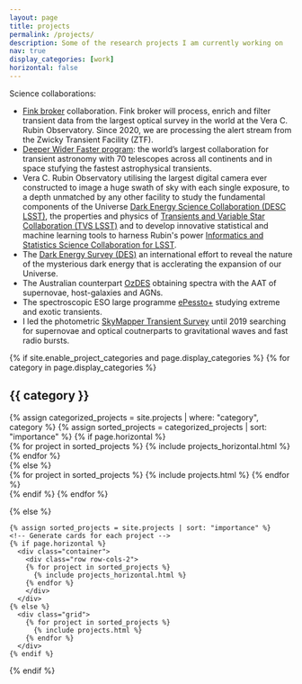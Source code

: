 ```yaml
---
layout: page
title: projects
permalink: /projects/
description: Some of the research projects I am currently working on
nav: true
display_categories: [work]
horizontal: false
---
```


Science collaborations:
- [Fink broker](http://fink-broker.org) collaboration. Fink broker will process, enrich and filter transient data from the largest optical survey in the world at the Vera C. Rubin Observatory. Since 2020, we are processing the alert stream from the Zwicky Transient Facility (ZTF).
- [Deeper Wider Faster program](https://www.swinburne.edu.au/research/centres-groups-clinics/centre-for-astrophysics-supercomputing/our-research/data-intensive-astronomy-software-instrumentation/deeper-wider-faster-program/): the world’s largest collaboration for transient astronomy with 70 telescopes across all continents and in space stufying the fastest astrophysical transients.
- Vera C. Rubin Observatory utilising the largest digital camera ever constructed to image a huge swath of sky with each single exposure, to a depth unmatched by any other facility to study the fundamental components of the Universe [Dark Energy Science Collaboration (DESC LSST)](http://lsst-desc.org), the properties and physics of [Transients and Variable Star Collaboration (TVS LSST)](https://lsst-tvssc.github.io) and to develop innovative statistical and machine learning tools to harness Rubin's power [Informatics and Statistics Science Collaboration for LSST](https://issc.science.lsst.org).
- The [Dark Energy Survey (DES)](http://www.darkenergysurvey.org) an international effort to reveal the nature of the mysterious dark energy that is acclerating the expansion of our Universe.
- The Australian counterpart [OzDES](http://www.mso.anu.edu.au/ozdes/index.html) obtaining spectra with the AAT of supernovae, host-galaxies and AGNs.
- The spectroscopic ESO large programme [ePessto+](http://www.pessto.org) studying extreme and exotic transients.
- I led the photometric [SkyMapper Transient Survey](http://www.mso.anu.edu.au/skymapper/smt/) until 2019 searching for supernovae and optical coutnerparts to gravitational waves and fast radio bursts.

<div class="projects">
  {% if site.enable_project_categories and page.display_categories %}
  <!-- Display categorized projects -->
    {% for category in page.display_categories %}
      <h2 class="category">{{ category }}</h2>
      {% assign categorized_projects = site.projects | where: "category", category %}
      {% assign sorted_projects = categorized_projects | sort: "importance" %}
      <!-- Generate cards for each project -->
      {% if page.horizontal %}
        <div class="container">
          <div class="row row-cols-2">
          {% for project in sorted_projects %}
            {% include projects_horizontal.html %}
          {% endfor %}
          </div>
        </div>
      {% else %}
        <div class="grid">
          {% for project in sorted_projects %}
            {% include projects.html %}
          {% endfor %}
        </div>
      {% endif %}
    {% endfor %}

  {% else %}
  <!-- Display projects without categories -->
    {% assign sorted_projects = site.projects | sort: "importance" %}
    <!-- Generate cards for each project -->
    {% if page.horizontal %}
      <div class="container">
        <div class="row row-cols-2">
        {% for project in sorted_projects %}
          {% include projects_horizontal.html %}
        {% endfor %}
        </div>
      </div>
    {% else %}
      <div class="grid">
        {% for project in sorted_projects %}
          {% include projects.html %}
        {% endfor %}
      </div>
    {% endif %}

  {% endif %}

</div>
